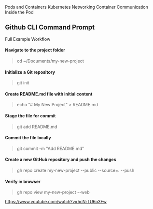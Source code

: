 Pods and Containers Kubernetes Networking Container Communication Inside the Pod

## Github CLI Command Prompt
Full Example Workflow

#### Navigate to the project folder
> cd ~/Documents/my-new-project

#### Initialize a Git repository
> git init

#### Create README.md file with initial content
> echo "# My New Project" > README.md

#### Stage the file for commit
> git add README.md

#### Commit the file locally
> git commit -m "Add README.md"

#### Create a new GitHub repository and push the changes
> gh repo create my-new-project --public --source=. --push

#### Verify in browser
> gh repo view my-new-project --web



 https://www.youtube.com/watch?v=5cNrTU6o3Fw

